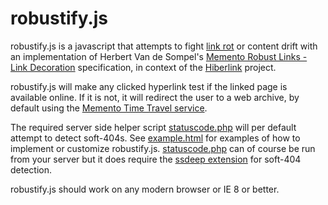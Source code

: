 # robustify.js

robustify.js is a javascript that attempts to fight [link rot](https://en.wikipedia.org/wiki/Link_rot) or content drift with an implementation of Herbert Van de Sompel's [Memento Robust Links - Link Decoration](http://robustlinks.mementoweb.org/spec/) specification, in context of the [Hiberlink](http://hiberlink.org/) project.

robustify.js will make any clicked hyperlink test if the linked page is available online. If it is not, it will redirect the user to a web archive, by default using the [Memento Time Travel service](http://timetravel.mementoweb.org/).

The required server side helper script [statuscode.php](https://github.com/renevoorburg/robustify.js/blob/master/php/statuscode.php) will per default attempt to detect soft-404s. See [example.html](http://digitopia.nl/robustify/example.html) for examples of how to implement or customize robustify.js.  [statuscode.php](https://github.com/renevoorburg/robustify.js/blob/master/php/statuscode.php) can of course be run from your server but it does require the [ssdeep extension](http://pecl.php.net/package/ssdeep) for soft-404 detection.

robustify.js should work on any modern browser or IE 8 or better.


